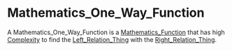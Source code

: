 # Mathematics_One_Way_Function

A Mathematics_One_Way_Function is a [Mathematics_Function](13000011.md) that has high [Complexity](60013.md) to find the [Left_Relation_Thing](60090.md) with the [Right_Relation_Thing](60091.md).
